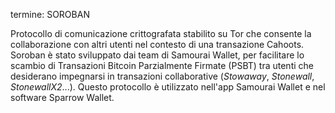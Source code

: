termine: SOROBAN

Protocollo di comunicazione crittografata stabilito su Tor che consente la collaborazione con altri utenti nel contesto di una transazione Cahoots. Soroban è stato sviluppato dai team di Samourai Wallet, per facilitare lo scambio di Transazioni Bitcoin Parzialmente Firmate (PSBT) tra utenti che desiderano impegnarsi in transazioni collaborative (*Stowaway*, *Stonewall*, *StonewallX2*...). Questo protocollo è utilizzato nell'app Samourai Wallet e nel software Sparrow Wallet.